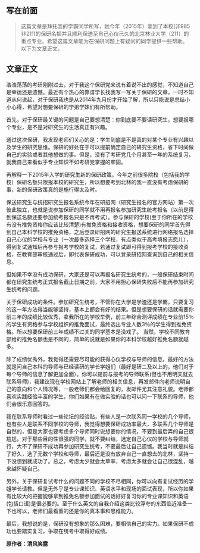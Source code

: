 ## 写在前面

>这篇文章是拜托我的学霸同学所写，她今年（2015年）拿到了本校(非985非211)的保研名额并且顺利保送至自己心仪已久的北京林业大学（211）的重点专业。希望这篇文章能为在保研问题上有疑问的同学提供一些帮助。
>以下为文章正文。

## 文章正文

浩浩荡荡的考研刚刚过去，对于我这个保研党来说有着说不出的感觉，不知道自己是幸运还是遗憾。最近有个热心的靠谱学长找我写一写关于保研的文章，一时不知道从何说起，对于保研我也是从2014年九月份才开始了解，所以只能说是总结小小心得，希望对想要保研的学弟学妹们有所帮助。

<!-- more -->

首先，对于保研最关键的问题是自己要想清楚：你到底要不要读研究生，想要报哪个专业，是不是对研究生的生活真正有兴趣。

通过这次保研，我发现老师们关心的是：学生到底是不是真的对某个专业有兴趣以及学生的研究思维。保研的好处在于可以提前确定自己的研究生资格，省下时间做自己的实验或者其他想做的事。但是，没有了考研党几个月甚至一年的系统复习，就我自己来看似乎专业知识不如考研党掌握的牢固。

再解释一下2015年入学的研究生新的保研政策。今年之前很多院校（包括我的学校）保研名额只限报本校的研究生，所以想要考到北林的我一直没有考虑保研的事，新的保研政策真的是施行得太及时。

保送研究生与统招研究生报名系统今年在研招网（研究生报名的官方网站）第一次彼此独立，也就是说参加保研的同学就不用再报名参加研究生统考报名（以前是得到保送名额还要参加统考报名只是不再考试）。参与保研的学校(至于你所在的学校有没有推免资格你应该比较清楚)有推免资格和接收资格，想要保研的同学首先得到自己本科学校的推免资格，之后登录研招网的研究生报送系统进行网络报名选择自己心仪的学校与专业（一次最多选择三个学校，有点类似于高考填报志愿儿），得到复试通知后再参与报考学校的复试，若通过复试即可得到报考学校的接收资格，在教育部审核通过后，即代表保研成功，可以登录研招网查询到自己的相关信息。

但如果不幸没有成功保研，大家还是可以再报名研究生统考的，一般保研结束时间都在研究生统考正式报名截止日期之前，大家不用担心保研失败后不能再参加研究生统考的问题。

关于保研成功的条件。参加研究生统考，不管你在大学是学渣还是学霸，只要复习的这一年方法得当能够坚持，基本上都会有好的结果。但是想要保研的话就需要你前三年的成绩比较优秀，拿我所在的学校举例，前三年综合测评成绩在专业前15％的学生有资格参与学校组织的推免面试，最终选出专业人数3％的学生得到推免资格。所以想要保研前三年成绩不过关的同学基本是没戏了。
当然，学校不同教育部给的推免名额也是不同的，简单的说就是如果你的本科学校越好推免名额就越多。

除了成绩优秀外，我觉得还需要尽可能的获得心仪学校与导师的信息，最好的方法就是问自己本科的导师与已经读研的学长学姐们（最好是研二及以上的，他们对于每个导师的信息了解更加全面）。你可以提前与报考的导师联系(但也不用明天就去联系导师)，我建议现在学校网站上了解老师的相关信息，再发邮件向老师说明自己的意向和个人情况等，一般老师们都会给回复的，发邮件尤其注意礼貌。老师都喜欢实践经验丰富的学生，你们如果有在做实验的话也可以问一下联系的导师，他们会很乐意回答的。

我在联系导师时看过一些论坛的经验贴，有些人是一次联系同一学校的几个导师，也有些人是联系不同学校的导师，我觉得想要保研成功率最大，多联系几个导师是自然的，但是大家也要考虑多个导师同时说想要你的情况，不要到最后弄的自己很尴尬。对于那些目的性很强的同学，就不要纠结，选定自己心仪的学校与导师就行，大不了保研不成功再参加研究生统考，不要最后让自己遗憾。我当时就是纠结了好久，选了无数个学校和导师，最后还是没有放弃自己一直想去的北林，坚持一下没想到就成功了。总之，考虑太少就会太草率，考虑太多就会让自己很混乱，越来越怀疑自己。

另外，关于保研复试考什么的问题不同的学校不尽相同，你可以向有复试经历的学姐学长请教。但是无外乎是专业课知识、英语水平和现场的面试表现，所以你如果有比较大的把握能够拿到推免名额参加面试的话好好复习你的专业课知识和英语(包括口语)是很必要的。至于什么英文的自我介绍这类比较浮夸的东西临近准备一下也可以，老师们最看重的还是你的真本事和思维能力。

最后，我想说的是，保研没有想象的那么困难，要相信自己的实力。如果保研不成功也要踏实复习，争取在统考中取得好成绩。         

**原作者：清风笑露**
